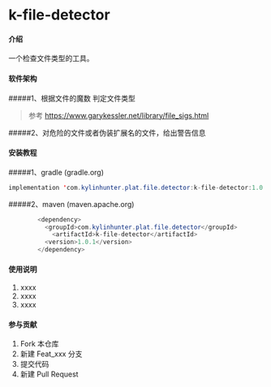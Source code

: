 # k-file-detector

#### 介绍

一个检查文件类型的工具。

#### 软件架构

#####1、根据文件的魔数 判定文件类型  
> 参考 https://www.garykessler.net/library/file_sigs.html

#####2、对危险的文件或者伪装扩展名的文件，给出警告信息

#### 安装教程

#####1、gradle (gradle.org)
```java
implementation 'com.kylinhunter.plat.file.detector:k-file-detector:1.0.1'
```
#####2、maven (maven.apache.org)
```java
        <dependency>
          <groupId>com.kylinhunter.plat.file.detector</groupId>
            <artifactId>k-file-detector</artifactId>
          <version>1.0.1</version>
        </dependency>
```

#### 使用说明

1. xxxx
2. xxxx
3. xxxx

#### 参与贡献

1. Fork 本仓库
2. 新建 Feat_xxx 分支
3. 提交代码
4. 新建 Pull Request

